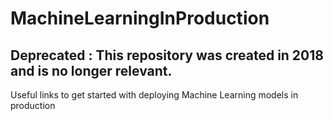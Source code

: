 # MachineLearningInProduction
## Deprecated : This repository was created in 2018 and is no longer relevant.
Useful links to get started with deploying Machine Learning models in production


